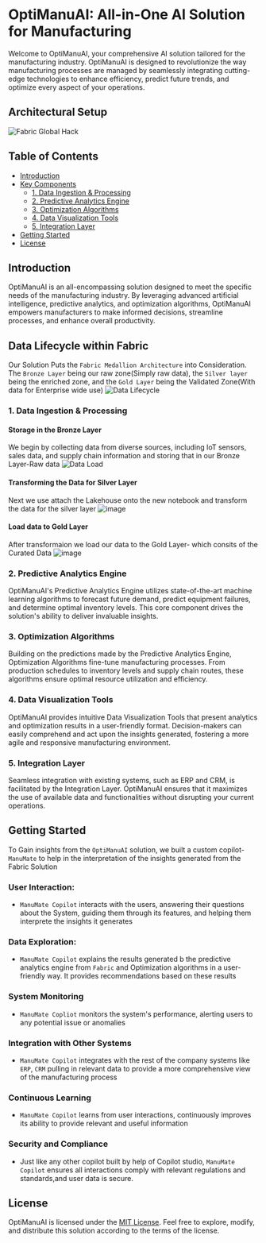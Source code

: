 # OptiManuAI: All-in-One AI Solution for Manufacturing

Welcome to OptiManuAI, your comprehensive AI solution tailored for the manufacturing industry. OptiManuAI is designed to revolutionize the way manufacturing processes are managed by seamlessly integrating cutting-edge technologies to enhance efficiency, predict future trends, and optimize every aspect of your operations.

## Architectural Setup
![Fabric Global Hack](https://github.com/AnthonyByansi/OptiManuAI/assets/101401469/9764a3a6-bab8-46d9-87cf-20a908aabc10)

## Table of Contents
- [Introduction](#introduction)
- [Key Components](#key-components)
  - [1. Data Ingestion & Processing](#data-ingestion--processing)
  - [2. Predictive Analytics Engine](#predictive-analytics-engine)
  - [3. Optimization Algorithms](#optimization-algorithms)
  - [4. Data Visualization Tools](#data-visualization-tools)
  - [5. Integration Layer](#integration-layer)
- [Getting Started](#getting-started)
- [License](#license)

## Introduction

OptiManuAI is an all-encompassing solution designed to meet the specific needs of the manufacturing industry. By leveraging advanced artificial intelligence, predictive analytics, and optimization algorithms, OptiManuAI empowers manufacturers to make informed decisions, streamline processes, and enhance overall productivity.

## Data Lifecycle within Fabric
Our Solution Puts the `Fabric Medallion Architecture` into Consideration. The `Bronze Layer` being our raw zone(Simply raw data), the `Silver layer` being the enriched zone, and the `Gold Layer` being the Validated Zone(With data for Enterprise wide use)
![Data Lifecycle](https://github.com/AnthonyByansi/OptiManuAI/assets/101401469/4fdc5cd4-f4f9-4d6e-87a0-3fb26e4f53d5)



### 1. Data Ingestion & Processing
#### Storage in the Bronze Layer
We begin by collecting data from diverse sources, including IoT sensors, sales data, and supply chain information and storing that in our Bronze Layer-Raw data
![Data Load](https://github.com/AnthonyByansi/OptiManuAI/assets/101401469/3bbd66cd-52b1-4529-828f-780bd27dcca7)

#### Transforming the Data for Silver Layer
Next we use attach the Lakehouse onto the new notebook and transform the data for the silver layer
![image](https://github.com/AnthonyByansi/OptiManuAI/assets/101401469/5843ef2e-6140-4cdd-88a6-1f77871a7c48)

#### Load data to Gold Layer
After transformaion we load our data to the Gold Layer- which consits of the Curated Data
![image](https://github.com/AnthonyByansi/OptiManuAI/assets/101401469/079ee1e0-63cb-454d-a3a7-7abe1dba0e10)


### 2. Predictive Analytics Engine

OptiManuAI's Predictive Analytics Engine utilizes state-of-the-art machine learning algorithms to forecast future demand, predict equipment failures, and determine optimal inventory levels. This core component drives the solution's ability to deliver invaluable insights.

### 3. Optimization Algorithms

Building on the predictions made by the Predictive Analytics Engine, Optimization Algorithms fine-tune manufacturing processes. From production schedules to inventory levels and supply chain routes, these algorithms ensure optimal resource utilization and efficiency.

### 4. Data Visualization Tools

OptiManuAI provides intuitive Data Visualization Tools that present analytics and optimization results in a user-friendly format. Decision-makers can easily comprehend and act upon the insights generated, fostering a more agile and responsive manufacturing environment.

### 5. Integration Layer

Seamless integration with existing systems, such as ERP and CRM, is facilitated by the Integration Layer. OptiManuAI ensures that it maximizes the use of available data and functionalities without disrupting your current operations.


## Getting Started
To Gain insights from the `OptiManuAI` solution, we built a custom copilot- `ManuMate` to help in the interpretation of the insights generated from the Fabric Solution

### User Interaction: 
- `ManuMate Copilot` interacts with the users, answering their questions about the System, guiding them through its features, and helping them interprete the insights it generates

### Data Exploration:
- `ManuMate Copilot` explains the results generated b the predictive analytics engine from `Fabric` and Optimization algorithms in a user-friendly way. It provides recommendations based on these results

### System Monitoring
- `ManuMate Copliot` monitors the system's performance, alerting users to any potential issue or anomalies

### Integration with Other Systems
- `ManuMate Copilot` integrates with the rest of the company systems like `ERP`, `CRM` pulling in relevant data to provide a more comprehensive view of the manufacturing process

### Continuous Learning
- `ManuMate Copilot` learns from user interactions, continuously improves its ability to provide relevant and useful information

### Security and Compliance
- Just like any other copilot built by help of Copilot studio, `ManuMate Copilot` ensures all interactions comply with relevant regulations and standards,and user data is secure.

## License

OptiManuAI is licensed under the [MIT License](./LICENSE). Feel free to explore, modify, and distribute this solution according to the terms of the license.
